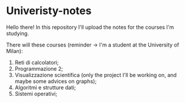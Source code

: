 # Univeristy-notes
Hello there! In this repository I'll upload the notes for the courses I'm studying.

There will these courses (reminder → I'm a student at the University of Milan):
  1. Reti di calcolatori;
  2. Programmazione 2;
  3. Visualizzazione scientifica (only the project I'll be working on, and maybe some advices on graphs);
  4. Algoritmi e strutture dati;
  5. Sistemi operativi;
